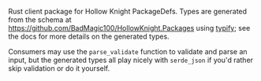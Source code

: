 Rust client package for Hollow Knight PackageDefs. Types are generated from the schema at https://github.com/BadMagic100/HollowKnight.Packages using [typify](https://crates.io/crates/typify); see the docs for more details on the generated types.

Consumers may use the `parse_validate` function to validate and parse an input, but the generated types all play nicely with
`serde_json` if you'd rather skip validation or do it yourself.
